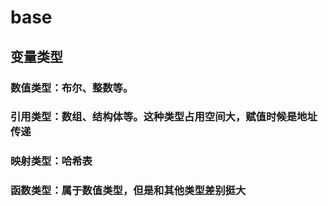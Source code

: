 # base
## 变量类型
### 数值类型：布尔、整数等。
### 引用类型：数组、结构体等。这种类型占用空间大，赋值时候是地址传递
### 映射类型：哈希表
### 函数类型：属于数值类型，但是和其他类型差别挺大

